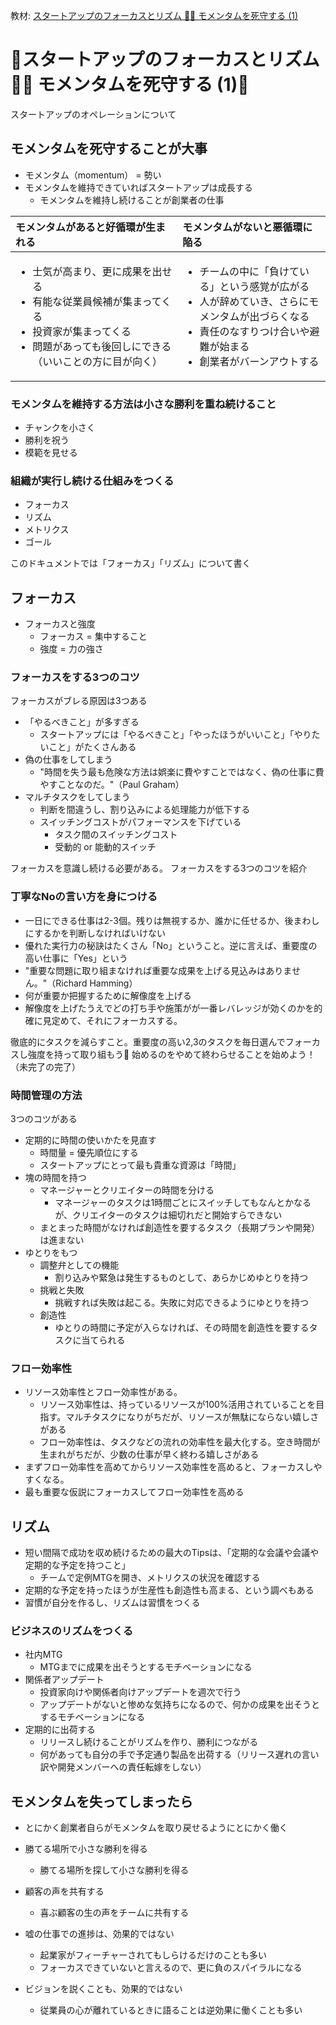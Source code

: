 教材: [スタートアップのフォーカスとリズム 🎯🥁 モメンタムを死守する (1)](https://speakerdeck.com/tumada/sutatoatupufalsehuokasutorizumu-momentamuwosi-shou-suru-1)

# :horse:スタートアップのフォーカスとリズム 🎯🥁 モメンタムを死守する (1):horse:
スタートアップのオペレーションについて

## モメンタムを死守することが大事
- モメンタム（momentum） = 勢い
- モメンタムを維持できていればスタートアップは成長する
  - モメンタムを維持し続けることが創業者の仕事

|モメンタムがあると好循環が生まれる|モメンタムがないと悪循環に陥る|
|:----|:----|
|<ul><li>士気が高まり、更に成果を出せる</li><li>有能な従業員候補が集まってくる</li><li>投資家が集まってくる</li><li>問題があっても後回しにできる（いいことの方に目が向く）</li></ul>|<ul><li>チームの中に「負けている」という感覚が広がる</li><li>人が辞めていき、さらにモメンタムが出づらくなる</li><li>責任のなすりつけ合いや避難が始まる</li><li>創業者がバーンアウトする</li></ul>|

### モメンタムを維持する方法は小さな勝利を重ね続けること
- チャンクを小さく
- 勝利を祝う
- 模範を見せる

### 組織が実行し続ける仕組みをつくる
- フォーカス
- リズム
- メトリクス
- ゴール

このドキュメントでは「フォーカス」「リズム」について書く

## フォーカス
- フォーカスと強度
  - フォーカス = 集中すること
  - 強度 = 力の強さ

### フォーカスをする3つのコツ
フォーカスがブレる原因は3つある

- 「やるべきこと」が多すぎる
  - スタートアップには「やるべきこと」「やったほうがいいこと」「やりたいこと」がたくさんある
- 偽の仕事をしてしまう
  - "時間を失う最も危険な方法は娯楽に費やすことではなく、偽の仕事に費やすことなのだ。"（Paul Graham）
- マルチタスクをしてしまう
  - 判断を間違うし、割り込みによる処理能力が低下する
  - スイッチングコストがパフォーマンスを下げている
    - タスク間のスイッチングコスト
    - 受動的 or 能動的スイッチ

フォーカスを意識し続ける必要がある。
フォーカスをする3つのコツを紹介

### 丁寧なNoの言い方を身につける
- 一日にできる仕事は2-3個。残りは無視するか、誰かに任せるか、後まわしにするかを判断しなければいけない
- 優れた実行力の秘訣はたくさん「No」ということ。逆に言えば、重要度の高い仕事に「Yes」という
- "重要な問題に取り組まなければ重要な成果を上げる見込みはありません。"（Richard Hamming）
- 何が重要か把握するために解像度を上げる
- 解像度を上げたうえでどの打ち手や施策がが一番レバレッジが効くのかを的確に見定めて、それにフォーカスする。

徹底的にタスクを減らすこと。重要度の高い2,3のタスクを毎日選んでフォーカスし強度を持って取り組もう:muscle:
始めるのをやめて終わらせることを始めよう！（未完了の完了）

### 時間管理の方法
3つのコツがある
- 定期的に時間の使いかたを見直す
  - 時間量 = 優先順位にする
  - スタートアップにとって最も貴重な資源は「時間」
- 塊の時間を持つ
  - マネージャーとクリエイターの時間を分ける
    - マネージャーのタスクは1時間ごとにスイッチしてもなんとかなるが、クリエイターのタスクは細切れだと開始すらできない
  - まとまった時間がなければ創造性を要するタスク（長期プランや開発）は進まない
- ゆとりをもつ
  - 調整弁としての機能
    - 割り込みや緊急は発生するものとして、あらかじめゆとりを持つ
  - 挑戦と失敗
    - 挑戦すれば失敗は起こる。失敗に対応できるようにゆとりを持つ
  - 創造性
    - ゆとりの時間に予定が入らなければ、その時間を創造性を要するタスクに当てられる

### フロー効率性
- リソース効率性とフロー効率性がある。
  - リソース効率性は、持っているリソースが100%活用されていることを目指す。マルチタスクになりがちだが、リソースが無駄にならない嬉しさがある
  - フロー効率性は、タスクなどの流れの効率性を最大化する。空き時間が生まれがちだが、少数の仕事が早く終わる嬉しさがある
- まずフロー効率性を高めてからリソース効率性を高めると、フォーカスしやすくなる。
- 最も重要な仮説にフォーカスしてフロー効率性を高める

## リズム
- 短い間隔で成功を収め続けるための最大のTipsは、「定期的な会議や会議や定期的な予定を持つこと」
  - チームで定例MTGを開き、メトリクスの状況を確認する
- 定期的な予定を持ったほうが生産性も創造性も高まる、という調べもある
- 習慣が自分を作るし、リズムは習慣をつくる
### ビジネスのリズムをつくる
- 社内MTG
  - MTGまでに成果を出そうとするモチベーションになる
- 関係者アップデート
  - 投資家向けや関係者向けアップデートを週次で行う
  - アップデートがないと惨めな気持ちになるので、何かの成果を出そうとするモチベーションになる
- 定期的に出荷する
  - リリースし続けることがリズムを作り、勝利につながる
  - 何があっても自分の手で予定通り製品を出荷する（リリース遅れの言い訳や開発メンバーへの責任転嫁をしない）

## モメンタムを失ってしまったら
- とにかく創業者自らがモメンタムを取り戻せるようにとにかく働く

- 勝てる場所で小さな勝利を得る
  - 勝てる場所を探して小さな勝利を得る
- 顧客の声を共有する
  - 喜ぶ顧客の生の声をチームに共有する

- 嘘の仕事での進捗は、効果的ではない
  - 起業家がフィーチャーされてもしらけるだけのことも多い
  - フォーカスできていないと言えるので、更に負のスパイラルになる
- ビジョンを説くことも、効果的ではない
  - 従業員の心が離れているときに語ることは逆効果に働くことも多い
